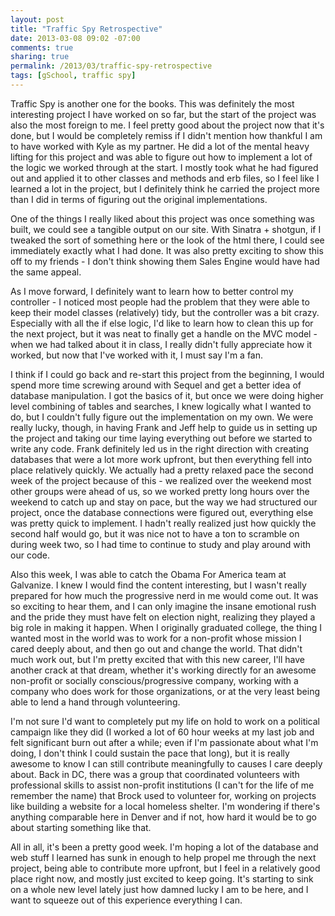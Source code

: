 ```yaml
---
layout: post
title: "Traffic Spy Retrospective"
date: 2013-03-08 09:02 -07:00
comments: true
sharing: true
permalink: /2013/03/traffic-spy-retrospective
tags: [gSchool, traffic spy]
---
```


Traffic Spy is another one for the books.  This was definitely the most interesting project I have worked on so far, but the start of the project was also the most foreign to me.  I feel pretty good about the project now that it's done, but I would be completely remiss if I didn't mention how thankful I am to have worked with Kyle as my partner.  He did a lot of the mental heavy lifting for this project and was able to figure out how to implement a lot of the logic we worked through at the start.  I mostly took what he had figured out and applied it to other classes and methods and erb files, so I feel like I learned a lot in the project, but I definitely think he carried the project more than I did in terms of figuring out the original implementations.

One of the things I really liked about this project was once something was built, we could see a tangible output on our site.  With Sinatra + shotgun, if I tweaked the sort of something here or the look of the html there, I could see immediately exactly what I had done.  It was also pretty exciting to show this off to my friends - I don't think showing them Sales Engine would have had the same appeal.

As I move forward, I definitely want to learn how to better control my controller - I noticed most people had the problem that they were able to keep their model classes (relatively) tidy, but the controller was a bit crazy.  Especially with all the if else logic, I'd like to learn how to clean this up for the next project, but it was neat to finally get a handle on the MVC model - when we had talked about it in class, I really didn't fully appreciate how it worked, but now that I've worked with it, I must say I'm a fan.

I think if I could go back and re-start this project from the beginning, I would spend more time screwing around with Sequel and get a better idea of database manipulation.  I got the basics of it, but once we were doing higher level combining of tables and searches, I knew logically what I wanted to do, but I couldn't fully figure out the implementation on my own.  We were really lucky, though, in having Frank and Jeff help to guide us in setting up the project and taking our time laying everything out before we started to write any code.  Frank definitely led us in the right direction with creating databases that were a lot more work upfront, but then everything fell into place relatively quickly.  We actually had a pretty relaxed pace the second week of the project because of this - we realized over the weekend most other groups were ahead of us, so we worked pretty long hours over the weekend to catch up and stay on pace, but the way we had structured our project, once the database connections were figured out, everything else was pretty quick to implement.  I hadn't really realized just how quickly the second half would go, but it was nice not to have a ton to scramble on during week two, so I had time to continue to study and play around with our code.

Also this week, I was able to catch the Obama For America team at Galvanize.  I knew I would find the content interesting, but I wasn't really prepared for how much the progressive nerd in me would come out.  It was so exciting to hear them, and I can only imagine the insane emotional rush and the pride they must have felt on election night, realizing they played a big role in making it happen.  When I originally graduated college, the thing I wanted most in the world was to work for a non-profit whose mission I cared deeply about, and then go out and change the world.  That didn't much work out, but I'm pretty excited that with this new career, I'll have another crack at that dream, whether it's working directly for an awesome non-profit or socially conscious/progressive company, working with a company who does work for those organizations, or at the very least being able to lend a hand through volunteering.

I'm not sure I'd want to completely put my life on hold to work on a political campaign like they did (I worked a lot of 60 hour weeks at my last job and felt significant burn out after a while; even if I'm passionate about what I'm doing, I don't think I could sustain the pace that long), but it is really awesome to know I can still contribute meaningfully to causes I care deeply about.  Back in DC, there was a group that coordinated volunteers with professional skills to assist non-profit institutions (I can't for the life of me remember the name) that Brock used to volunteer for, working on projects like building a website for a local homeless shelter.  I'm wondering if there's anything comparable here in Denver and if not, how hard it would be to go about starting something like that.

All in all, it's been a pretty good week.  I'm hoping a lot of the database and web stuff I learned has sunk in enough to help propel me through the next project, being able to contribute more upfront, but I feel in a relatively good place right now, and mostly just excited to keep going.  It's starting to sink on a whole new level lately just how damned lucky I am to be here, and I want to squeeze out of this experience everything I can.
